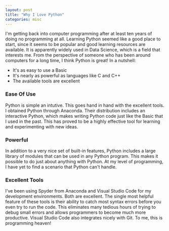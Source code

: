 ```yaml
---
layout: post
title: "Why I Love Python"
categories: misc
---
```

<!--## Why I Love Python-->

I'm getting back into computer programming after at least ten years of doing no programming at all. Learning Python seemed like a good place to start, since it seems to be popular and good learning resources are available. It is apparently widely used in Data Science, which is a field that interests me. From the perspective of someone who has been around computers for a long time, I think Python is great! In a nutshell:
- It's as easy to use a Basic
- It's nearly as powerful as languages like C and C++
- The available tools are excellent

### Ease Of Use
Python is simple an intutive. This goes hand in hand with the excellent tools. I obtained Python through Anaconda. Their distribution includes an interactive Python, which makes writing Python code just like the Basic that I used in the past. This has proved to be a highly effective tool for learning and experimenting with new ideas.

### Powerful
In addition to a very nice set of built-in features, Python includes a large library of modules that can be used in any Python program. This makes it possible to do just about anything with Python. At my level of programming, I have yet to find a scenario that Python can't handle.

### Excellent Tools
I've been using Spyder from Anaconda and Visual Studio Code for my development environments. Both are excellent. The single most helpful feature of these tools is their ability to catch most syntax errors before you even try to run the code. This eliminates many tedious hours of trying to debug small errors and allows programmers to become much more productive. Visual Studio Code also integrates nicely with Git. To me, this is programming heaven!
